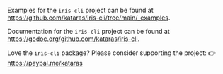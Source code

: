 Examples for the `iris-cli` project can be found at
<https://github.com/kataras/iris-cli/tree/main/_examples>.

Documentation for the `iris-cli` project can be found at
<https://godoc.org/github.com/kataras/iris-cli>.

Love the `iris-cli` package? Please consider supporting the project:
👉  https://paypal.me/kataras
